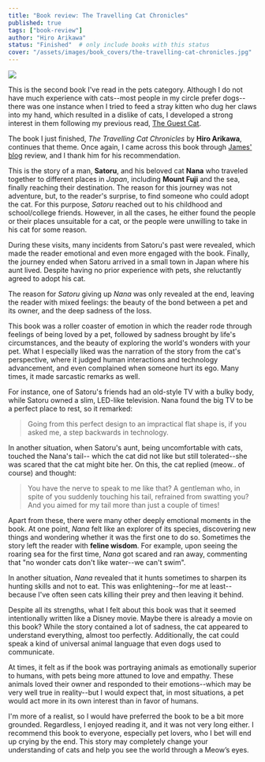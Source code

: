 ```yaml
---
title: "Book review: The Travelling Cat Chronicles"
published: true
tags: ["book-review"]
author: "Hiro Arikawa"
status: "Finished"  # only include books with this status
cover: "/assets/images/book_covers/the-travelling-cat-chronicles.jpg"
---
```

<div class="blog-posts-book" >
    <img src="{{ cover }}" >
</div>

This is the second book I've read in the pets category. Although I do not have much experience with cats--most people in my circle prefer dogs--there was one instance when I tried to feed a stray kitten who dug her claws into my hand, which resulted in a dislike of cats, I developed a strong interest in them following my previous read, [The Guest Cat](/2025/04/21/book-the-guest-cat/).

The book I just finished, *The Travelling Cat Chronicles* by **Hiro Arikawa**, continues that theme. Once again, I came across this book through [James' blog](https://jamesg.blog) review, and I thank him for his recommendation.

This is the story of a man, **Satoru**, and his beloved cat **Nana** who traveled together to different places in *Japan*, including **Mount Fuji** and the sea, finally reaching their destination. The reason for this journey was not adventure, but, to the reader's surprise, to find someone who could adopt the cat. For this purpose, *Satoru* reached out to his childhood and school/college friends. However, in all the cases, he either found the people or their places unsuitable for a cat, or the people were unwilling to take in his cat for some reason. 

During these visits, many incidents from Satoru's past were revealed, which made the reader emotional and even more engaged with the book. Finally, the journey ended when Satoru arrived in a small town in Japan where his aunt lived. Despite having no prior experience with pets, she reluctantly agreed to adopt his cat. 

The reason for *Satoru* giving up *Nana* was only revealed at the end, leaving the reader with mixed feelings: the beauty of the bond between a pet and its owner, and the deep sadness of the loss.

This book was a roller coaster of emotion in which the reader rode through feelings of being loved by a pet, followed by sadness brought by life's circumstances, and the beauty of exploring the world's wonders with your pet. What I especially liked was the narration of the story from the cat's perspective, where it judged human interactions and technology advancement, and even complained when someone hurt its ego. Many times, it made sarcastic remarks as well. 

For instance, one of Satoru's friends had an old-style TV with a bulky body, while Satoru owned a slim, LED-like television. Nana found the big TV to be a perfect place to rest, so it remarked:

> Going from this perfect design to an impractical flat shape is, if you asked me, a step backwards in technology.

In another situation, when Satoru's aunt, being uncomfortable with cats, touched the Nana's tail-- which the cat did not like but still tolerated--she was scared that the cat might bite her. On this, the cat replied (meow.. of course) and thought:

> You have the nerve to speak to me like that? A gentleman who, in spite of you suddenly touching his tail, refrained from swatting you? And you aimed for my tail more than just a couple of times!

Apart from these, there were many other deeply emotional moments in the book. At one point, *Nana* felt like an explorer of its species, discovering new things and wondering whether it was the first one to do so. Sometimes the story left the reader with **feline wisdom**. For example, upon seeing the roaring sea for the first time, *Nana* got scared and ran away, commenting that "no wonder cats don't like water--we can't swim". 

In another situation, *Nana* revealed that it hunts sometimes to sharpen its hunting skills and not to eat. This was enlightening--for me at least--because I've often seen cats killing their prey and then leaving it behind.

Despite all its strengths, what I felt about this book was that it seemed intentionally written like a Disney movie. Maybe there is already a movie on this book? While the story contained a lot of sadness, the cat appeared to understand everything, almost too perfectly. Additionally, the cat could speak a kind of universal animal language that even dogs used to communicate. 

At times, it felt as if the book was portraying animals as emotionally superior to humans, with pets being more attuned to love and empathy. These animals loved their owner and responded to their emotions--which may be very well true in reality--but I would expect that, in most situations, a pet would act more in its own interest than in favor of humans.

I'm more of a realist, so I would have preferred the book to be a bit more grounded. Regardless, I enjoyed reading it, and it was not very long either. I recommend this book to everyone, especially pet lovers, who I bet will end up crying by the end. This story may completely change your understanding of cats and help you see the world through a Meow’s eyes.
